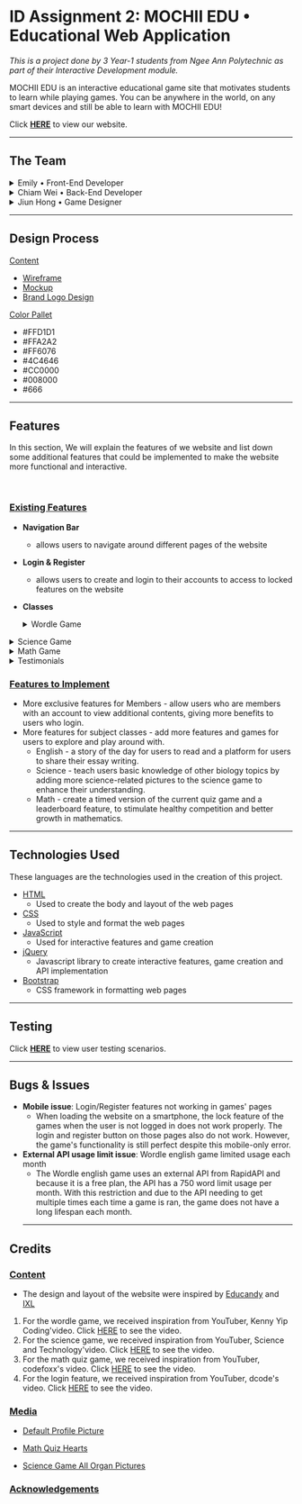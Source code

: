 # **ID Assignment 2: MOCHII EDU • Educational Web Application**

_This is a project done by 3 Year-1 students from Ngee Ann Polytechnic as part of their Interactive Development module._

MOCHII EDU is an interactive educational game site that motivates students to learn while playing games. You can be anywhere in the world, on any smart devices and still be able to learn with MOCHII EDU!

Click [**HERE**](https://ubertronian04.github.io/ID_Assignment-2/) to view our website.

<hr>

## **The Team**

<details>
<summary>Emily • Front-End Developer</summary>

[GitHub](https://github.com/510227383) | [Stack Overflow](https://stackoverflow.com/users/18219125/emily) | [Socials](https://remiinants.carrd.co/)

</details>

<details>
<summary>Chiam Wei • Back-End Developer</summary>

[GitHub](https://github.com/Ubertronian04)

</details>

<details>
<summary>Jiun Hong • Game Designer</summary>

[GitHub](https://github.com/sbboxs) | [Stack Overflow](https://stackoverflow.com/users/18239412/jiun-hong-chia)

</details>

<hr>

## **Design Process**

<ins>Content</ins>

- [Wireframe](design_process/wireframe.pdf)
- [Mockup](design_process/mockup.pdf)
- [Brand Logo Design](design_process/mochiidesign.png)

<ins>Color Pallet</ins>

- \#FFD1D1
- \#FFA2A2
- \#FF6076
- \#4C4646
- \#CC0000
- \#008000
- \#666

<hr>

## **Features**

In this section, We will explain the features of we website and list down some additional features that could be implemented to make the website more functional and interactive.

<br>

### <ins>Existing Features</ins>

- **Navigation Bar**

  - allows users to navigate around different pages of the website

- **Login & Register**

  - allows users to create and login to their accounts to access to locked features on the website

- **Classes**
   <details>
   <summary>Wordle Game</summary>

  - allow users to improve on their vocabulary by learning more 5 letter word and its definition through playing.

       <details>
       <summary>read more</summary>

    > The aim of this feature is to allow the user to improve their vocabulary through playing. In wordle, the user are prompted to guess a 5-letter word within 5 tries using hints and clues given with each guess. The definition of the word is also provided if the user is feeling stuck.

       </details>
    </details>

   <details>
   <summary>Science Game</summary>

  - allow users to explore more about different biology topics by playing a game of hangman.

       <details>
       <summary>read more</summary>

    > The aim of this feature is to allow the user to familiarise themselves with different topics in biology. In the science game, the user will be given a picture related to the specific topic. They will have to guess the name of the picture shown and are only allow to make a total of 6 mistakes in a similar style to hangman.

       </details>
    </details>

   <details>
   <summary>Math Game</summary>

  - allow users to enhance their math foundation in the 4 basic operations and train their mental arithmetic skills.

       <details>
       <summary>read more</summary>

    > The aim of this game is to test the user's understanding of basic mathematics and train their mental arithmetic calculation. In the math game, the user will be given a equation and they have to select the correct answer in order to proceed to the next question. The Math game also has a score system to further enhance the user's experience by showing their progress.

       </details>
    </details>

   <details>
   <summary>Testimonials</summary>

  - requires login to add a testimonial, allow users to see and review our website.

       <details>
       <summary>read more</summary>

    > The testimonial page has a feature that allows the user to rate a class in our website and give their comments on it. This feature will not only allow the user to give their honest opinion but also recommend others to give our website a try. To sum it up, this feature provides a platform for reviews and feedback so that we can make further improvements on issues raised to suit the user's needs.

       </details>
    </details>

### <ins>Features to Implement</ins>

- More exclusive features for Members - allow users who are members with an account to view additional contents, giving more benefits to users who login.
- More features for subject classes - add more features and games for users to explore and play around with.
  - English - a story of the day for users to read and a platform for users to share their essay writing.
  - Science - teach users basic knowledge of other biology topics by adding more science-related pictures to the science game to enhance their understanding.
  - Math - create a timed version of the current quiz game and a leaderboard feature, to stimulate healthy competition and better growth in mathematics.

<hr>

## **Technologies Used**

These languages are the technologies used in the creation of this project.

- [HTML](https://developer.mozilla.org/en-US/docs/Web/HTML)
  - Used to create the body and layout of the web pages
- [CSS](https://developer.mozilla.org/en-US/docs/Web/CSS)
  - Used to style and format the web pages
- [JavaScript](https://developer.mozilla.org/en-US/docs/Web/JavaScript)
  - Used for interactive features and game creation
- [jQuery](https://jquery.com/)
  - Javascript library to create interactive features, game creation and API implementation
- [Bootstrap](https://getbootstrap.com/docs/5.1/getting-started/introduction/)
  - CSS framework in formatting web pages

<hr>

## **Testing**

Click [**HERE**](USER_TESTING.md) to view user testing scenarios.

<hr>

## **Bugs & Issues**

- **Mobile issue**: Login/Register features not working in games' pages
  - When loading the website on a smartphone, the lock feature of the games when the user is not logged in does not work properly. The login and register button on those pages also do not work. However, the game's functionality is still perfect despite this mobile-only error.
- **External API usage limit issue**: Wordle english game limited usage each month
  - The Wordle english game uses an external API from RapidAPI and because it is a free plan, the API has a 750 word limit usage per month. With this restriction and due to the API needing to get multiple times each time a game is ran, the game does not have a long lifespan each month.
  <hr>

## **Credits**

### <ins>Content</ins>

- The design and layout of the website were inspired by [Educandy](https://www.educandy.com/) and [IXL](https://sg.ixl.com/)

1. For the wordle game, we received inspiration from YouTuber, Kenny Yip Coding'video. Click [HERE](https://www.youtube.com/watch?v=ckjRsPaWHX8) to see the video.
2. For the science game, we received inspiration from YouTuber, Science and Technology'video. Click [HERE](https://www.youtube.com/watch?v=dgvyE1sJS3Y###) to see the video.
3. For the math quiz game, we received inspiration from YouTuber, codefoxx's video. Click [HERE](https://www.youtube.com/watch?v=Uw9wc5wm_mw&t=524s&ab_channel=codefoxx) to see the video.
4. For the login feature, we received inspiration from YouTuber, dcode's video. Click [HERE](https://www.youtube.com/watch?v=3GsKEtBcGTk) to see the video.

### <ins>Media</ins>

- [Default Profile Picture](https://www.vectorstock.com/royalty-free-vector/default-avatar-profile-icon-vector-39013212)

- [Math Quiz Hearts](http://clipart-library.com/vector-heart.html)

- [Science Game All Organ Pictures](https://www.iconfinder.com/iconsets/internal-organs-icon-set)

### <ins>Acknowledgements</ins>
